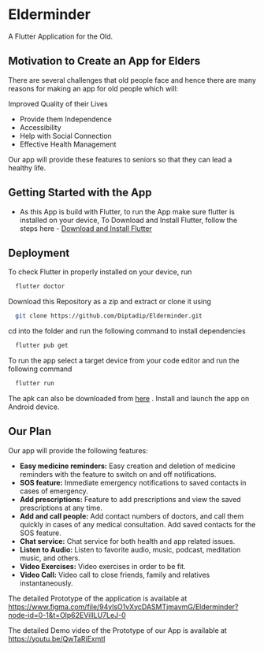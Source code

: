# Elderminder

A Flutter Application for the Old.

## Motivation to Create an App for Elders

There are several challenges that old people face and hence there are many reasons for making an app for old people which will:

Improved Quality of their Lives
- Provide them Independence
- Accessibility
- Help with Social Connection
- Effective Health Management

Our app will provide these features to seniors so that they can lead a healthy life.

## Getting Started with the App

- As this App is build with Flutter, to run the App make sure flutter is installed on your device, To Download and Install Flutter, follow the steps here - [Download and Install Flutter](https://docs.flutter.dev/get-started/install)

## Deployment

To check Flutter in properly installed on your device, run

```bash
  flutter doctor
```

Download this Repository as a zip and extract or clone it using 

```bash
  git clone https://github.com/Diptadip/Elderminder.git
```
cd into the folder and run the following command to install dependencies

```bash
  flutter pub get
```
To run the app select a target device from your code editor and run the following command

```bash
  flutter run
```
The apk can also be downloaded from [here](https://drive.google.com/file/d/1VQtS7kvCm2I2BpzbbVy_n0_mZsiIWuWE/view?usp=share_link) . Install and launch the app on Android device.


## Our Plan

Our app will provide the following features:

- **Easy medicine reminders:** Easy creation and deletion of medicine reminders with the feature to switch on and off notifications.
- **SOS feature:** Immediate emergency notifications to saved contacts in cases of emergency.
- **Add prescriptions:** Feature to add prescriptions and view the saved prescriptions at any time.
- **Add and call people:** Add contact numbers of doctors, and call them quickly in cases of any medical consultation. Add saved contacts for the SOS feature.
- **Chat service:** Chat service for both health and app related issues.
- **Listen to Audio:** Listen to favorite audio, music, podcast, meditation music, and others.
- **Video Exercises:** Video exercises in order to be fit.
- **Video Call:** Video call to close friends, family and relatives instantaneously.

The detailed Prototype of the application is available at https://www.figma.com/file/94ylsO1vXycDASMTjmavmG/Elderminder?node-id=0-1&t=Olp62EVillLU7LeJ-0 

The detailed Demo video of the Prototype of our App is available at https://youtu.be/QwTaRiExmtI
